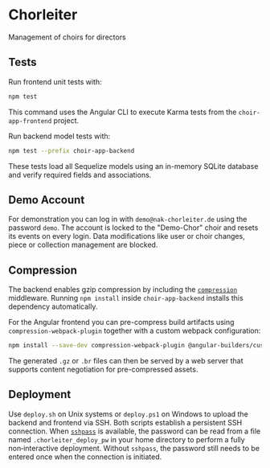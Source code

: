 # Chorleiter

Management of choirs for directors

## Tests

Run frontend unit tests with:

```bash
npm test
```

This command uses the Angular CLI to execute Karma tests from the `choir-app-frontend` project.

Run backend model tests with:

```bash
npm test --prefix choir-app-backend
```

These tests load all Sequelize models using an in-memory SQLite database and
verify required fields and associations.

## Demo Account

For demonstration you can log in with `demo@nak-chorleiter.de` using the password `demo`.
The account is locked to the "Demo-Chor" choir and resets its events on every login.
Data modifications like user or choir changes, piece or collection management are blocked.

## Compression

The backend enables gzip compression by including the
[`compression`](https://www.npmjs.com/package/compression) middleware. Running
`npm install` inside `choir-app-backend` installs this dependency automatically.

For the Angular frontend you can pre-compress build artifacts using
`compression-webpack-plugin` together with a custom webpack configuration:

```bash
npm install --save-dev compression-webpack-plugin @angular-builders/custom-webpack
```

The generated `.gz` or `.br` files can then be served by a web server that
supports content negotiation for pre-compressed assets.

## Deployment

Use `deploy.sh` on Unix systems or `deploy.ps1` on Windows to upload the backend
and frontend via SSH. Both scripts establish a persistent SSH connection.
When [`sshpass`](https://www.gnu.org/software/sshpass/) is available, the
password can be read from a file named `.chorleiter_deploy_pw` in your home
directory to perform a fully non‑interactive deployment. Without `sshpass`, the
password still needs to be entered once when the connection is initiated.
